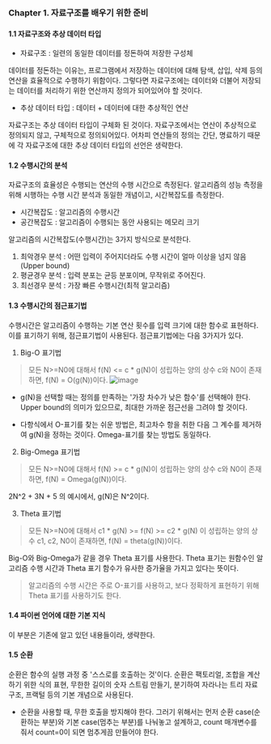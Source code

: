 ### Chapter 1. 자료구조를 배우기 위한 준비

#### 1.1 자료구조와 추상 데이터 타입

* 자료구조 : 일련의 동일한 데이터를 정돈하여 저장한 구성체

데이터를 정돈하는 이유는, 프로그램에서 저장하는 데이터에 대해 탐색, 삽입, 삭제 등의 연산을 효율적으로 수행하기 위함이다.
그렇다면 자료구조에는 데이터와 더불어 저장되는 데이터를 처리하기 위한 연산까지 정의가 되어있어야 할 것이다.

* 추상 데이터 타입 : 데이터 + 데이터에 대한 추상적인 연산


자료구조는 추상 데이터 타입이 구체화 된 것이다. 자료구조에서는 연산이 추상적으로 정의되지 않고, 구체적으로 정의되어있다. 
어차피 연산들의 정의는 간단, 명료하기 때문에 각 자료구조에 대한 추상 데이터 타입의 선언은 생략한다.

#### 1.2 수행시간의 분석

자료구조의 효율성은 수행되는 연산의 수행 시간으로 측정된다. 알고리즘의 성능 측정을 위해 시행하는 수행 시간 분석과 동일한 개념이고, 시간복잡도를 측정한다.

* 시간복잡도 : 알고리즘의 수행시간
* 공간복잡도 : 알고리즘이 수행되는 동안 사용되는 메모리 크기

알고리즘의 시간복잡도(수행시간)는 3가지 방식으로 분석한다.

1) 최악경우 분석 : 어떤 입력이 주어지더라도 수행 시간이 얼마 이상을 넘지 않음(Upper bound)
2) 평균경우 분석 : 입력 분포는 균등 분포이며, 무작위로 주어진다.
3) 최선경우 분석 : 가장 빠른 수행시간(최적 알고리즘)

#### 1.3 수행시간의 점근표기법

수행시간은 알고리즘이 수행하는 기본 연산 횟수를 입력 크기에 대한 함수로 표현하다. 이를 표기하기 위해, 점근표기법이 사용된다. 점근표기법에는 다음 3가지가 있다.

1) Big-O 표기법

> 모든 N>=N0에 대해서 f(N) <= c * g(N)이 성립하는 양의 상수 c와 N0이 존재하면, f(N) = O(g(N))이다.
![image](https://user-images.githubusercontent.com/88834958/133202902-b4922a4c-b760-46c5-b341-1cefc9e1ac75.png)

* g(N)을 선택할 때는 정의를 만족하는 '가장 차수가 낮은 함수'를 선택해야 한다. Upper bound의 의미가 있으므로, 최대한 가까운 점근선을 그려야 할 것이다.

* 다항식에서 O-표기를 찾는 쉬운 방법은, 최고차수 항을 취한 다음 그 계수를 제거하여 g(N)을 정하는 것이다. Omega-표기를 찾는 방법도 동일하다.

2) Big-Omega 표기법

> 모든 N>=N0에 대해서 f(N) >= c * g(N)이 성립하는 양의 상수 c와 N0이 존재하면, f(N) = Omega(g(N))이다.

2N^2 + 3N + 5 의 예시에서, g(N)은 N^2이다. 

3) Theta 표기법

> 모든 N>=N0에 대해서 c1 * g(N) >= f(N) >= c2 * g(N) 이 성립하는 양의 상수 c1, c2, N0이 존재하면, f(N) = theta(g(N))이다.

Big-O와 Big-Omega가 같을 경우 Theta 표기를 사용한다. Theta 표기는 원함수인 알고리즘 수행 시간과 Theta 표기 함수가 유사한 증가율을 가지고 있다는 뜻이다.

> 알고리즘의 수행 시간은 주로 O-표기를 사용하고, 보다 정확하게 표현하기 위해 Theta 표기를 사용하기도 한다.

#### 1.4 파이썬 언어에 대한 기본 지식

이 부분은 기존에 알고 있던 내용들이라, 생략한다.

#### 1.5 순환

순환은 함수의 실행 과정 중 '스스로를 호출하는 것'이다. 순환은 팩토리얼, 조합을 계산하기 위한 식의 표현, 무한한 길이의 숫자 스트림 만들기, 분기하여 자라나는 트리 자료구조, 프랙털 등의 기본 개념으로 사용된다.

* 순환을 사용할 때, 무한 호출을 방지해야 한다. 그러기 위해서는 먼저 순환 case(순환하는 부분)와 기본 case(멈추는 부분)를 나눠놓고 설계하고, count 매개변수를 줘서 count=0이 되면 멈추게끔 만들어야 한다.

